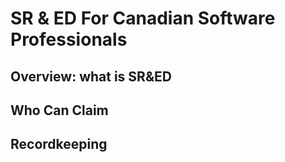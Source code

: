 # SR & ED For Canadian Software Professionals

## Overview: what is SR&ED

## Who Can Claim

## Recordkeeping

